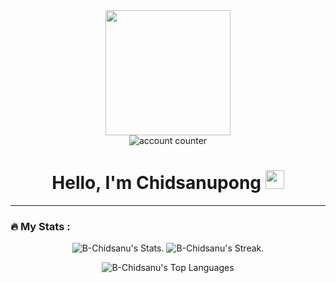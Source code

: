 
<div id="header" align="center">
  <img src="https://media.giphy.com/media/ed7RrrCi4r7h5NoQI2/giphy.gif" width="200"/>
  <br>
  <img src="https://komarev.com/ghpvc/?username=B-Chidsanu&style=flat-square&color=blue" alt="account counter"/>
  <h1>
    Hello, I'm Chidsanupong
    <img src="https://media.giphy.com/media/hvRJCLFzcasrR4ia7z/giphy.gif" width="30px"/>
  </h1>
</div>

---

### :fire: My Stats :
<div id="state" align="center">
  
  ![B-Chidsanu's Stats](https://github-readme-stats.vercel.app/api?username=B-Chidsanu&theme=radical&show_icons=true&hide_border=true&count_private=true). ![B-Chidsanu's Streak](https://github-readme-streak-stats.herokuapp.com/?user=B-Chidsanu&theme=radical&hide_border=true).

  ![B-Chidsanu's Top Languages](https://github-readme-stats.vercel.app/api/top-langs/?username=B-Chidsanu&theme=radical&show_icons=true&hide_border=true&layout=compact)
  
</div>
